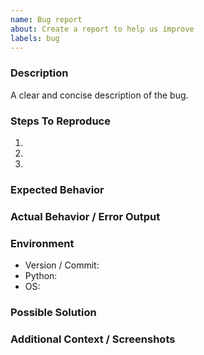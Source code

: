 ```yaml
---
name: Bug report
about: Create a report to help us improve
labels: bug
---
```


### Description
A clear and concise description of the bug.

### Steps To Reproduce
1. 
2. 
3. 

### Expected Behavior

### Actual Behavior / Error Output

### Environment
- Version / Commit: 
- Python: 
- OS: 

### Possible Solution

### Additional Context / Screenshots

